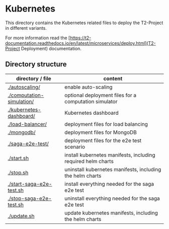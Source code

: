 # Kubernetes

This directory contains the Kubernetes related files to deploy the T2-Project in different variants.

For more information read the [https://t2-documentation.readthedocs.io/en/latest/microservices/deploy.html](T2-Project Deployment) documentation.

## Directory structure

| directory / file | content |
| ---------------- | ------- |
| [./autoscaling/](./autoscaling/) | enable auto-scaling |
| [./computation-simulation/](./computation-simulation/) | optional deployment files for a computation simulator |
| [./kubernetes-dashboard/](./kubernetes-dashboard/) | Kubernetes dashboard |
| [./load-balancer/](./load-balancer/) | deployment files for load balancing |
| [./mongodb/](./mongodb/) | deployment files for MongoDB |
| [./saga-e2e-test/](./saga-e2e-test/) | deployment files for the e2e test scenario |
| [./start.sh](./start.sh) | install kubernetes manifests, including required helm charts |
| [./stop.sh](./stop.sh) | uninstall kubernetes manifests, including the helm charts |
| [./start-saga-e2e-test.sh](./start-saga-e2e-test.sh) | install everything needed for the saga e2e test |
| [./stop-saga-e2e-test.sh](./stop-saga-e2e-test.sh) | uninstall everything needed for the saga e2e test |
| [./update.sh](./update.sh) | update kubernetes manifests, including the helm charts |
